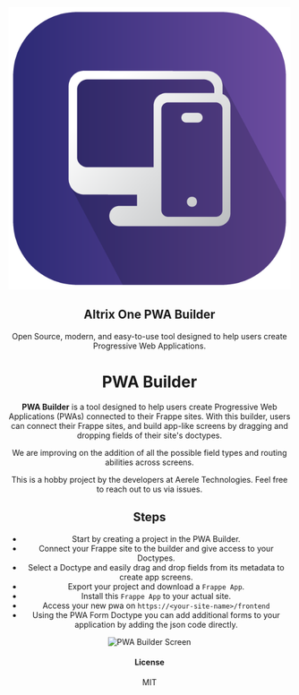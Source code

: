 <div align="center">
	<a href="">
		<img src="https://github.com/Altrix-One/pwa-builder/blob/develop/pwa_builder/public/frontend/favicon.png">
	</a>
	<h2>Altrix One PWA Builder</h2>
	<p align="center">
		<p>Open Source, modern, and easy-to-use tool designed to help users create Progressive Web Applications.</p>
	</p>

# PWA Builder

**PWA Builder** is a tool designed to help users create Progressive Web Applications (PWAs) connected to their Frappe sites. With this builder, users can connect their Frappe sites, and build app-like screens by dragging and dropping fields of their site's doctypes.

We are improving on the addition of all the possible field types and routing abilities across screens.

This is a hobby project by the developers at Aerele Technologies. Feel free to reach out to us via issues.

## Steps

- Start by creating a project in the PWA Builder.
- Connect your Frappe site to the builder and give access to your Doctypes. 
- Select a Doctype and easily drag and drop fields from its metadata to create app screens.
- Export your project and download a `Frappe App`.
- Install this `Frappe App` to your actual site.
- Access your new pwa on `https://<your-site-name>/frontend`
- Using the PWA Form Doctype you can add additional forms to your application by adding the json code directly.

![PWA Builder Screen](https://insider.frappe.cloud/files/pwa_builder.png)

#### License

MIT
